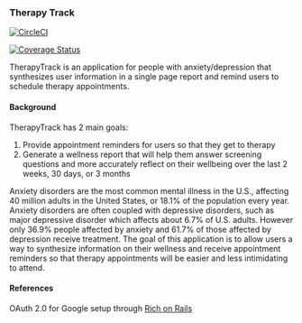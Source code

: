 ### Therapy Track

[![CircleCI](https://circleci.com/gh/anlewis/therapy_track.svg?style=shield)](https://circleci.com/gh/anlewis/therapy_track)

[![Coverage Status](https://coveralls.io/repos/github/anlewis/therapy_track/badge.svg?branch=master)](https://coveralls.io/github/anlewis/therapy_track?branch=master)

TherapyTrack is an application for people with anxiety/depression that synthesizes user information in a single page report and remind users to schedule therapy appointments.

#### Background

TherapyTrack has 2 main goals:

1. Provide appointment reminders for users so that they get to therapy
2. Generate a wellness report that will help them answer screening questions and more accurately reflect on their wellbeing over the last 2 weeks, 30 days, or 3 months

Anxiety disorders are the most common mental illness in the U.S., affecting 40 million adults in the United States, or 18.1% of the population every year. Anxiety disorders are often coupled with depressive disorders, such as major depressive disorder which affects about 6.7% of U.S. adults. However only 36.9% people affected by anxiety and 61.7% of those affected by depression receive treatment. The goal of this application is to allow users a way to synthesize information on their wellness and receive appointment reminders so that therapy appointments will be easier and less intimidating to attend. 

#### References

OAuth 2.0 for Google setup through [Rich on Rails](https://richonrails.com/articles/google-authentication-in-ruby-on-rails/)

<!-- Things you may want to cover:

* Ruby version

* System dependencies

* Configuration

* Database creation

* Database initialization

* How to run the test suite

* Services (job queues, cache servers, search engines, etc.)

* Deployment instructions

* ... -->
